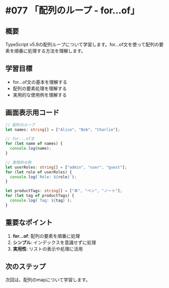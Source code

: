 # #077 「配列のループ - for...of」

## 概要
TypeScript v5.9の配列ループについて学習します。for...of文を使って配列の要素を順番に処理する方法を理解します。

## 学習目標
- for...of文の基本を理解する
- 配列の要素処理を理解する
- 実用的な使用例を理解する

## 画面表示用コード

```typescript
// 配列のループ
let names: string[] = ["Alice", "Bob", "Charlie"];

// for...of文
for (let name of names) {
  console.log(name);
}

// 実用的な例
let userRoles: string[] = ["admin", "user", "guest"];
for (let role of userRoles) {
  console.log(`Role: ${role}`);
}

let productTags: string[] = ["本", "ペン", "ノート"];
for (let tag of productTags) {
  console.log(`Tag: ${tag}`);
}
```

## 重要なポイント
1. **for...of**: 配列の要素を順番に処理
2. **シンプル**: インデックスを意識せずに処理
3. **実用性**: リストの表示や処理に活用

## 次のステップ
次回は、配列のmapについて学習します。